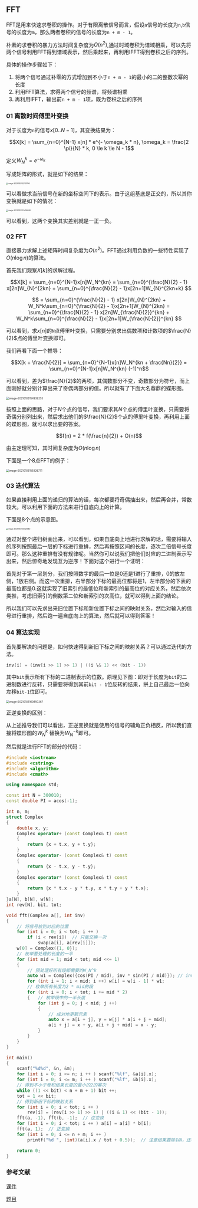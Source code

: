 ## FFT

FFT是用来快速求卷积的操作。对于有限离散信号而言，假设`a`信号的长度为`n`,`b`信号的长度为`m`，那么两者卷积的信号的长度为`n + m - 1`。

朴素的求卷积的暴力方法时间复杂度为$O(n ^ 2)$,通过时域卷积为谱域相乘，可以先将两个信号利用FFT得到谱域表示，然后乘起来，再利用IFFT得到卷积之后的序列。

具体的操作步骤如下：

1. 将两个信号通过补零的方式增加到不小于`n + m - 1`的最小的二的整数次幂的长度
2. 利用FFT算法，求得两个信号的频谱，将频谱相乘
3. 再利用IFFT，输出前`n + m - 1`项，既为卷积之后的序列

### 01 离散时间傅里叶变换

对于长度为`n`的信号$x[0.. N - 1]$，其变换结果为：

$$X[k] = \sum_{n=0}^{N-1} x[n] * e^{- \omega_k * n}, \omega_k = \frac{2 \pi}{N} * k, 0 \le k \le N - 1$$

定义$W_N^k = e^{- \omega_k}$

写成矩阵的形式，就是如下的结果：

<img src="FFT/1.png" alt="image-20210103153101706" style="zoom: 33%;" />

可以看做求当前信号在新的坐标空间下的表示。由于这组基底是正交的，所以其你变换就是如下的情况：

<img src="FFT/2.png" alt="image-20210103153438668" style="zoom:33%;" />

可以看到，这两个变换其实差别就是一正一负。

### 02 FFT

直接暴力求解上述矩阵时间复杂度为$O(n^2)$。FFT通过利用负数的一些特性实现了$O(n \log n)$的算法。

首先我们观察$X[k]$的求解过程。

$$X[k] = \sum_{n=0}^{N-1}x[n]W_N^{kn} = \sum_{n=0}^{\frac{N}{2} - 1} x[2n]W_{N}^{2kn} + \sum_{n=0}^{\frac{N}{2} - 1}x[2n+1]W_{N}^{2kn+k} $$ 

$$ = \sum_{n=0}^{\frac{N}{2} - 1} x[2n]W_{N}^{2kn} + W_N^k\sum_{n=0}^{\frac{N}{2} - 1}x[2n+1]W_{N}^{2kn}  = \sum_{n=0}^{\frac{N}{2} - 1} x[2n]W_{\frac{N}{2}}^{kn} + W_N^k\sum_{n=0}^{\frac{N}{2} - 1}x[2n+1]W_{\frac{N}{2}}^{kn} $$

可以看到，求$x[n]$的`N`点傅里叶变换，只需要分别求出偶数项和计数项的$\frac{N}{2}$点的傅里叶变换即可。

我们再看下面一个推导：

$$X[k + \frac{N}{2}] = \sum_{n=0}^{N-1}x[n]W_N^{kn + \frac{Nn}{2}} = \sum_{n=0}^{N-1}x[n]W_N^{kn} (-1)^n$$

可以看到，差为$\frac{N}{2}$的两项，其偶数部分不变，奇数部分为符号，而上面刚好就分别计算出来了奇偶两部分的值。所以就有了下面大名鼎鼎的蝶形图。

<img src="FFT/3.png" alt="image-20210103154939253" style="zoom: 50%;" />

按照上面的思路，对于$N$个点的信号，我们要求其$N$个点的傅里叶变换，只需要将奇偶分别列出来，然后求出他们的$\frac{N}{2}$个点的傅里叶变换，再利用上面的蝶形图，就可以求出要的答案。

$$f(n) = 2 * f(\frac{n}{2}) + O(n)$$

由主定理可知，其时间复杂度为$O(n \log n)$

下面是一个8点FFT的例子：

<img src="FFT/4.png" alt="image-20210103155326771" style="zoom:50%;" />

### 03 迭代算法

如果直接利用上面的递归的算法的话，每次都要将奇偶抽出来，然后再合并，常数较大。可以利用下面的方法来进行自底向上的计算。

下面是8个点的示意图。

<img src="FFT/5.png" alt="image-20210103155725883" style="zoom:33%;" />

通过对整个递归树画出来，可以看到，如果自底向上地进行求解的话，需要将输入的序列按照最后一层的下标进行重排，然后再按照区间的长度，逐次二倍信号长度即可。那么这种重排有没有规律呢。当然你可以说我们把他们对应的二进制表示写出来，然后惊奇地发现互为逆序！下面对这个进行一个证明：

首先对于第一层划分，我们按照数字的最后一位是0还是1进行了重排，0的放左侧，1放右侧。而这一次重排，右半部分下标的最高位都将是1，左半部分的下表的最高位都是0.这就实现了旧索引的最低位和新索引的最高位的对应关系，然后依次类推，考虑旧索引的倒数第二位和新索引的次高位，就可以得到上面的结论。

所以我们可以先求出来旧位置下标和新位置下标之间的映射关系，然后对输入的信号进行重排，然后跑一遍自底向上的算法，然后就可以得到答案！

### 04 算法实现

首先要解决的问题是，如何快速得到新旧下标之间的映射关系？可以通过迭代的方法。

```c++
inv[i] = (inv[i >> 1] >> 1) | ((i \& 1) << (bit - 1))
```

其中`bit`表示所有下标的二进制表示的位数。原理见下图：即对于长度为`bit`的二进制数进行反转，只需要将得到其前`bit - 1`位反转的结果，拼上自己最后一位向左移`bit-1`位即可。

<img src="FFT/6.png" alt="image-20210103160650267" style="zoom: 50%;" />

正逆变换的区别：

从上述推导我们可以看出，正逆变换就是使用的信号的辅角正负相反，所以我们直接将蝶形图的$W_N^k$ 替换为$W_N^{-k}$即可。

然后就是进行FFT的部分的代码：

```c++
#include <iostream>
#include <cstring>
#include <algorithm>
#include <cmath>

using namespace std;

const int N = 300010;
const double PI = acos(-1);

int n, m;
struct Complex
{
    double x, y;
    Complex operator+ (const Complex& t) const
    {
        return {x + t.x, y + t.y};
    }
    Complex operator- (const Complex& t) const
    {
        return {x - t.x, y - t.y};
    }
    Complex operator* (const Complex& t) const
    {
        return {x * t.x - y * t.y, x * t.y + y * t.x};
    }
}a[N], b[N], w[N];
int rev[N], bit, tot;

void fft(Complex a[], int inv)
{
  	// 将信号放到对应的位置
    for (int i = 0; i < tot; i ++ )
        if (i < rev[i])  // 只能交换一次
            swap(a[i], a[rev[i]]);  
    w[0] = Complex({1, 0});
    // 枚举要处理的长度的一半
    for (int mid = 1; mid < tot; mid <<= 1)
    {
        // 预处理好所有段都需要的W_N^k
        auto w1 = Complex({cos(PI / mid), inv * sin(PI / mid)}); // inv来确定采用的信号的辅角的正负，从而同时实现正逆变换
        for (int i = 1; i < mid; i ++) w[i] = w[i - 1] * w1;
        // 枚举所有长度为2 * mid的段
        for (int i = 0; i < tot; i += mid * 2)
        {   // 枚举段中的一半长度
            for (int j = 0; j < mid; j ++)
            {
                // 成对地更新元素
                auto x = a[i + j], y = w[j] * a[i + j + mid];
                a[i + j] = x + y, a[i + j + mid] = x - y;
            }
        }
    }
}

int main()
{
    scanf("%d%d", &n, &m);
    for (int i = 0; i <= n; i ++ ) scanf("%lf", &a[i].x);
    for (int i = 0; i <= m; i ++ ) scanf("%lf", &b[i].x);
    // 得到不小于卷积结果长度的最小的2的幂次
    while ((1 << bit) < n + m + 1) bit ++;
    tot = 1 << bit;
    // 得到新旧下标的映射关系
    for (int i = 0; i < tot; i ++ )
        rev[i] = (rev[i >> 1] >> 1) | ((i & 1) << (bit - 1));
    fft(a, -1), fft(b, -1);  // 逆变换
    for (int i = 0; i < tot; i ++ ) a[i] = a[i] * b[i];
    fft(a, 1);  // 正变换
    for (int i = 0; i <= n + m; i ++ )
        printf("%d ", (int)(a[i].x / tot + 0.5));  // 注意结果要除以N，还有浮点数误差

    return 0;
}
```

### 参考文献

[课件](https://web.xidian.edu.cn/kywang/files/20171213_190241.pdf)

[题目](https://www.acwing.com/problem/content/3125/)